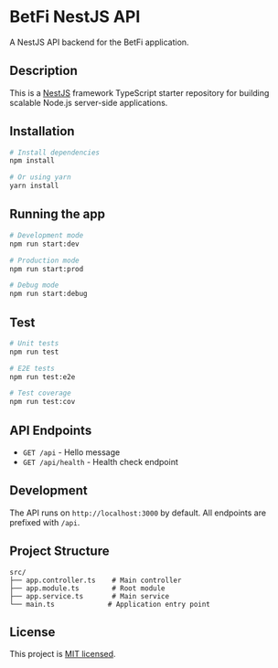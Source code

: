 # BetFi NestJS API

A NestJS API backend for the BetFi application.

## Description

This is a [NestJS](https://github.com/nestjs/nest) framework TypeScript starter repository for building scalable Node.js server-side applications.

## Installation

```bash
# Install dependencies
npm install

# Or using yarn
yarn install
```

## Running the app

```bash
# Development mode
npm run start:dev

# Production mode
npm run start:prod

# Debug mode
npm run start:debug
```

## Test

```bash
# Unit tests
npm run test

# E2E tests
npm run test:e2e

# Test coverage
npm run test:cov
```

## API Endpoints

- `GET /api` - Hello message
- `GET /api/health` - Health check endpoint

## Development

The API runs on `http://localhost:3000` by default. All endpoints are prefixed with `/api`.

## Project Structure

```
src/
├── app.controller.ts    # Main controller
├── app.module.ts        # Root module
├── app.service.ts       # Main service
└── main.ts             # Application entry point
```

## License

This project is [MIT licensed](LICENSE).

